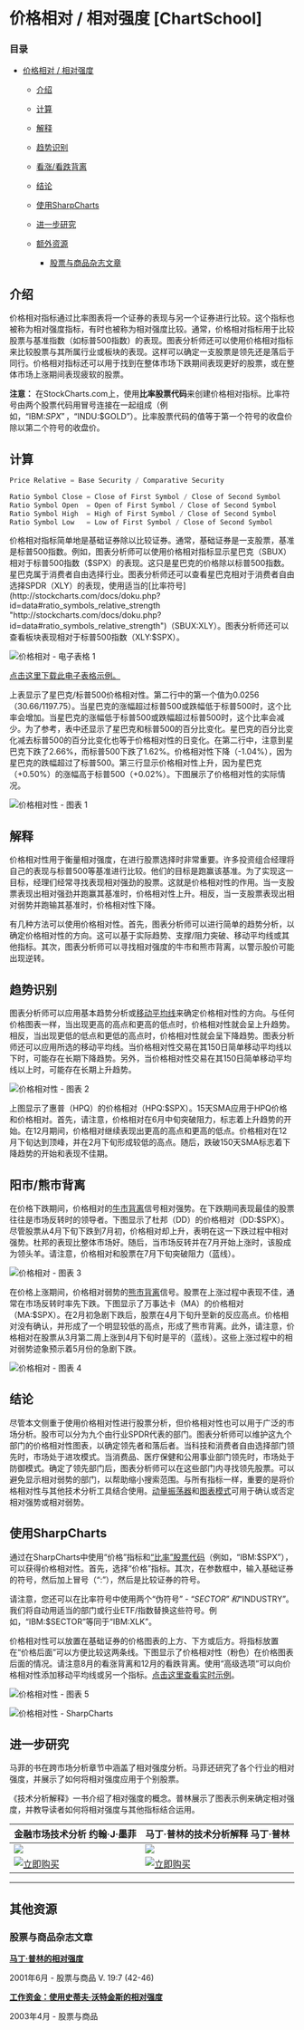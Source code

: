 # 价格相对 / 相对强度 [ChartSchool]

### 目录

+   [价格相对 / 相对强度](#price_relative_relative_strength)

    +   [介绍](#introduction)

    +   [计算](#calculation)

    +   [解释](#interpretation)

    +   [趋势识别](#trend_identification)

    +   [看涨/看跌背离](#bullish_bearish_divergences)

    +   [结论](#conclusions)

    +   [使用SharpCharts](#using_with_sharpcharts)

    +   [进一步研究](#further_study)

    +   [额外资源](#additional_resources)

        +   [股票与商品杂志文章](#stocks_commodities_magazine_articles)

## 介绍

价格相对指标通过比率图表将一个证券的表现与另一个证券进行比较。这个指标也被称为相对强度指标，有时也被称为相对强度比较。通常，价格相对指标用于比较股票与基准指数（如标普500指数）的表现。图表分析师还可以使用价格相对指标来比较股票与其所属行业或板块的表现。这样可以确定一支股票是领先还是落后于同行。价格相对指标还可以用于找到在整体市场下跌期间表现更好的股票，或在整体市场上涨期间表现疲软的股票。

**注意：** 在StockCharts.com上，使用**比率股票代码**来创建价格相对指标。比率符号由两个股票代码用冒号连接在一起组成（例如，“IBM:$SPX”，“$INDU:$GOLD”）。比率股票代码的值等于第一个符号的收盘价除以第二个符号的收盘价。

## 计算

```py
Price Relative = Base Security / Comparative Security

Ratio Symbol Close = Close of First Symbol / Close of Second Symbol
Ratio Symbol Open  = Open of First Symbol / Close of Second Symbol
Ratio Symbol High  = High of First Symbol / Close of Second Symbol
Ratio Symbol Low   = Low of First Symbol / Close of Second Symbol

```

价格相对指标简单地是基础证券除以比较证券。通常，基础证券是一支股票，基准是标普500指数。例如，图表分析师可以使用价格相对指标显示星巴克（SBUX）相对于标普500指数（$SPX）的表现。这只是星巴克的价格除以标普500指数。星巴克属于消费者自由选择行业。图表分析师还可以查看星巴克相对于消费者自由选择SPDR（XLY）的表现，使用适当的[比率符号](http://stockcharts.com/docs/doku.php?id=data#ratio_symbols_relative_strength "http://stockcharts.com/docs/doku.php?id=data#ratio_symbols_relative_strength")（SBUX:XLY）。图表分析师还可以查看板块表现相对于标普500指数（XLY:$SPX）。

![价格相对 - 电子表格 1](img/652e553429404caea6d41eec0a33baca.jpg "价格相对 - 电子表格 1")

[点击这里下载此电子表格示例。](/school/lib/exe/fetch.php?media=chart_school:technical_indicators_and_overlays:price_relative:cs-pricerelative.xls "chart_school:technical_indicators_and_overlays:price_relative:cs-pricerelative.xls (23 KB)")

上表显示了星巴克/标普500价格相对性。第二行中的第一个值为0.0256（30.66/1197.75）。当星巴克的涨幅超过标普500或跌幅低于标普500时，这个比率会增加。当星巴克的涨幅低于标普500或跌幅超过标普500时，这个比率会减少。为了参考，表中还显示了星巴克和标普500的百分比变化。星巴克的百分比变化减去标普500的百分比变化也等于价格相对性的日变化。在第二行中，注意到星巴克下跌了2.66%，而标普500下跌了1.62%。价格相对性下降（-1.04%），因为星巴克的跌幅超过了标普500。第三行显示价格相对性上升，因为星巴克（+0.50%）的涨幅高于标普500（+0.02%）。下图展示了价格相对性的实际情况。

![价格相对性 - 图表 1](img/28ad925566edc9c87372ac5abf21f805.jpg "价格相对性 - 图表 1")

## 解释

价格相对性用于衡量相对强度，在进行股票选择时非常重要。许多投资组合经理将自己的表现与标普500等基准进行比较。他们的目标是跑赢该基准。为了实现这一目标，经理们经常寻找表现相对强劲的股票。这就是价格相对性的作用。当一支股票表现出相对强劲并跑赢其基准时，价格相对性上升。相反，当一支股票表现出相对弱势并跑输其基准时，价格相对性下降。

有几种方法可以使用价格相对性。首先，图表分析师可以进行简单的趋势分析，以确定价格相对性的方向。这可以基于实际趋势、支撑/阻力突破、移动平均线或其他指标。其次，图表分析师可以寻找相对强度的牛市和熊市背离，以警示股价可能出现逆转。

## 趋势识别

图表分析师可以应用基本趋势分析或[移动平均线](/school/doku.php?id=chart_school:technical_indicators:moving_averages "chart_school:technical_indicators:moving_averages")来确定价格相对性的方向。与任何价格图表一样，当出现更高的高点和更高的低点时，价格相对性就会呈上升趋势。相反，当出现更低的低点和更低的高点时，价格相对性就会呈下降趋势。图表分析师还可以应用所选的移动平均线。当价格相对性交易在其150日简单移动平均线以下时，可能存在长期下降趋势。另外，当价格相对性交易在其150日简单移动平均线以上时，可能存在长期上升趋势。

![价格相对性 - 图表 2](img/d4a23d4173a9f3da488a65930921d4e9.jpg "价格相对性 - 图表 2")

上图显示了惠普（HPQ）的价格相对（HPQ:$SPX）。15天SMA应用于HPQ价格和价格相对。首先，请注意，价格相对在6月中旬突破阻力，标志着上升趋势的开始。在12月期间，价格相对继续表现出更高的高点和更高的低点。价格相对在12月下旬达到顶峰，并在2月下旬形成较低的高点。随后，跌破150天SMA标志着下降趋势的开始和表现不佳期。

## 阳市/熊市背离

在价格下跌期间，价格相对的[牛市背离](/school/doku.php?id=chart_school:glossary_b#bullish_divergence "chart_school:glossary_b")信号相对强势。在下跌期间表现最佳的股票往往是市场反转时的领导者。下图显示了杜邦（DD）的价格相对（DD:$SPX）。尽管股票从4月下旬下跌到7月初，价格相对却上升，表明在这一下跌过程中相对强势。杜邦的表现比整体市场好。随后，当市场反转并在7月开始上涨时，该股成为领头羊。请注意，价格相对和股票在7月下旬突破阻力（蓝线）。  

![价格相对 - 图表 3](img/bc7bbd83703a986ac1f5a5b60f26e951.jpg "价格相对 - 图表 3")

在价格上涨期间，价格相对弱势的[熊市背离](/school/doku.php?id=chart_school:glossary_b#bearish_divergence "chart_school:glossary_b")信号。股票在上涨过程中表现不佳，通常在市场反转时率先下跌。下图显示了万事达卡（MA）的价格相对（MA:$SPX）。在2月初急剧下跌后，股票在4月下旬升至新的反应高点。价格相对没有确认，并形成了一个明显较低的高点，形成了熊市背离。此外，请注意，价格相对在股票从3月第二周上涨到4月下旬时是平的（蓝线）。这些上涨过程中的相对弱势迹象预示着5月份的急剧下跌。

![价格相对 - 图表 4](img/924552fccc63461a9fa23d0ffecca853.jpg "价格相对 - 图表 4")

## 结论

尽管本文侧重于使用价格相对性进行股票分析，但价格相对性也可以用于广泛的市场分析。股市可以分为九个由行业SPDR代表的部门。图表分析师可以维护这九个部门的价格相对性图表，以确定领先者和落后者。当科技和消费者自由选择部门领先时，市场处于进攻模式。当消费品、医疗保健和公用事业部门领先时，市场处于防御模式。确定了领先部门后，图表分析师可以在这些部门内寻找领先股票。可以避免显示相对弱势的部门，以帮助缩小搜索范围。与所有指标一样，重要的是将价格相对性与其他技术分析工具结合使用。[动量振荡器](/school/doku.php?id=chart_school:technical_indicators:introduction_to_technical_indicators_and_oscillators#momentum_oscillators "chart_school:technical_indicators:introduction_to_technical_indicators_and_oscillators")和[图表模式](/school/doku.php?id=chart_school:chart_analysis:chart_patterns "chart_school:chart_analysis:chart_patterns")可用于确认或否定相对强势或相对弱势。

## 使用SharpCharts

通过在SharpCharts中使用“价格”指标和[“比率”股票代码](http://stockcharts.com/docs/doku.php?id=data#ratio_symbols_relative_strength "http://stockcharts.com/docs/doku.php?id=data#ratio_symbols_relative_strength")（例如，“IBM:$SPX”），可以获得价格相对性。首先，选择“价格”指标。其次，在参数框中，输入基础证券的符号，然后加上冒号（“:”），然后是比较证券的符号。

请注意，您还可以在比率符号中使用两个“伪符号” - “$SECTOR”和“$INDUSTRY”。我们将自动用适当的部门或行业ETF/指数替换这些符号。例如，“IBM:$SECTOR”等同于“IBM:XLK”。

价格相对性可以放置在基础证券的价格图表的上方、下方或后方。将指标放置在“价格后面”可以方便比较这两条线。下图显示了价格相对性（粉色）在价格图表后面的情况。请注意8月的看涨背离和12月的看跌背离。使用“高级选项”可以向价格相对性添加移动平均线或另一个指标。[点击这里查看实时示例](http://stockcharts.com/h-sc/ui?s=XLY&p=D&yr=0&mn=6&dy=0&id=p08051994524&listNum=30&a=220460939 "http://stockcharts.com/h-sc/ui?s=XLY&p=D&yr=0&mn=6&dy=0&id=p08051994524&listNum=30&a=220460939")。

![价格相对性 - 图表 5](img/8750fa63f1c6716db84fec380fb89bcb.jpg "价格相对性 - 图表 5")

![价格相对性 - SharpCharts](img/a7c258055e692915c66fcdd4347d1438.jpg "价格相对性 - SharpCharts")

## 进一步研究

马菲的书在跨市场分析章节中涵盖了相对强度分析。马菲还研究了各个行业的相对强度，并展示了如何将相对强度应用于个别股票。

《技术分析解释》一书介绍了相对强度的概念。普林展示了图表示例来确定相对强度，并教导读者如何将相对强度与其他指标结合运用。

| **金融市场技术分析** 约翰·J·墨菲 | **马丁·普林的技术分析解释** 马丁·普林 |
| --- | --- |
| [![](img/d9fb5f53997f0c87918070e360d1437d.jpg)](http://store.stockcharts.com/products/technical-analysis-of-the-financial-markets-1 "http://store.stockcharts.com/products/technical-analysis-of-the-financial-markets-1") | [![](img/907bb9e1dca336b6bedb79166d8efb0e.jpg)](http://store.stockcharts.com/products/technical-analysis-explained-4th-edition "http://store.stockcharts.com/products/technical-analysis-explained-4th-edition") |
| [![立即购买](img/1c93f62bf2e6d9151c2861b04ef09d52.jpg "立即购买")](http://store.stockcharts.com/products/technical-analysis-of-the-financial-markets-1 "http://store.stockcharts.com/products/technical-analysis-of-the-financial-markets-1") | [![立即购买](img/1c93f62bf2e6d9151c2861b04ef09d52.jpg "立即购买")](http://store.stockcharts.com/products/technical-analysis-explained-4th-edition "http://store.stockcharts.com/products/technical-analysis-explained-4th-edition") |

* * *

## 其他资源

### 股票与商品杂志文章

**[马丁·普林的相对强度](http://stockcharts.com/h-mem/tascredirect.html?artid=\V19\C07\079RS.pdf "http://stockcharts.com/h-mem/tascredirect.html?artid=\V19\C07\079RS.pdf")**

2001年6月 - 股票与商品 V. 19:7 (42-46)

**[工作资金：使用史蒂夫·沃特金斯的相对强度](http://stockcharts.com/h-mem/tascredirect.html?artid=\V21\C05\101WATK.pdf "http://stockcharts.com/h-mem/tascredirect.html?artid=\V21\C05\101WATK.pdf")**

2003年4月 - 股票与商品
